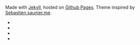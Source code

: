 <p>
  Made with <a href="http://jekyllrb.com/">Jekyll</a>,
  hosted on <a href="https://pages.github.com/">Github Pages</a>.
  Theme inspired by <a href="http://sebastien.saunier.me">Sebastien.saunier.me</a>.
</p>
<ul class="links">
  <li>
    <a href="https://github.com/{{ site.author.github }}" title="See my code on GitHub">
      <i class="icon-github"></i>
    </a>
  </li>
  <li>
    <a href="https://twitter.com/intent/follow?screen_name={{ site.author.twitter }}" title="Follow me on Twitter">
      <i class="icon-twitter"></i>
    </a>
  </li>
  <li>
    <a href="https://kr.linkedin.com/in/{{ site.author.linkedin }}" title="Connect with me on LinkedIn">
      <i class="icon-linkedin"></i>
    </a>
  </li>
  <!--<li>
    <a href="https://plus.google.com/+SebastienSaunier?rel=author" title="I need this link for authorship reasons">
      <i class="icon-google-plus"></i>
    </a>
  </li>
  <li>
    <a href="https://pinboard.in/u:ssaunier" title="Browse my bookmarks about Programming">
      <i class="icon-bookmarks"></i>
    </a>
  </li>-->
  <li>
    <a href="/feed.xml" title="Subscribe to my blog with RSS">
      <i class="icon-feed"></i>
    </a>
  </li>
</ul>
